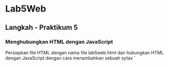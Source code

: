 # Lab5Web
## Langkah - Praktikum 5
### Menghubungkan HTML dengan JavaScript
<p>Persiapkan file HTML dengan nama file lab5web.html dan hubungkan HTML dengan JavaScript dengan cara menambahkan sebuah sytax `<script>` seperti berikut</p>

![Gambar1](screenshot/Lab5JavaScript.png)
<p>
Hasil setelah di run program dengan web browser dan di cek dengan inspect maka akan muncul console dari JavaScript</p>

![Gambar2](screenshot/konsole.png)
<p>

###  Pemakaian Alert sebagai alert property window
<p>Masih dengan cara yang sama seperti yang sebelumnya hanya saja mengganti di bagian `<script>` seperti gambar dibawah.</p>

